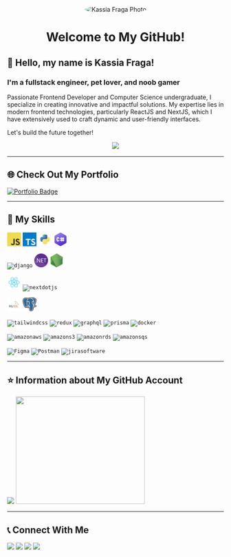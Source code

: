 <div align="center">
    <img src="https://avatars.githubusercontent.com/u/52832800?v=4" alt="Kassia Fraga Photo" height="100" style="border-radius: 50%;" />
    <h1>Welcome to My GitHub!</h1>
</div>

## 💜 Hello, my name is Kassia Fraga!
### I'm a fullstack engineer, pet lover, and noob gamer

Passionate Frontend Developer and Computer Science undergraduate, I specialize in creating innovative and impactful solutions. My expertise lies in modern frontend technologies, particularly ReactJS and NextJS, which I have extensively used to craft dynamic and user-friendly interfaces.

Let's build the future together!

<p align="center">
    <img src="https://quotes-github-readme.vercel.app/api?type=horizontal"/>
</p>

---

## 🌐 Check Out My Portfolio
<a href="https://portfolio-chi-puce-73.vercel.app/kassia-fraga" target="_blank">
    <img src="https://img.shields.io/badge/View%20Portfolio-%230077B5?style=for-the-badge&logo=internet-explorer&logoColor=white" alt="Portfolio Badge"/>
</a>

---

## 🚀 My Skills

<code><img height="32" src="https://raw.githubusercontent.com/github/explore/80688e429a7d4ef2fca1e82350fe8e3517d3494d/topics/javascript/javascript.png" alt="Javascript"/></code>
<code><img height="32" src="https://raw.githubusercontent.com/github/explore/80688e429a7d4ef2fca1e82350fe8e3517d3494d/topics/typescript/typescript.png" alt="Typescript"/></code>
<code><img height="32" src="https://raw.githubusercontent.com/github/explore/80688e429a7d4ef2fca1e82350fe8e3517d3494d/topics/python/python.png" alt="Python"/></code>
<code><img height="32" src="https://raw.githubusercontent.com/github/explore/80688e429a7d4ef2fca1e82350fe8e3517d3494d/topics/csharp/csharp.png" alt="csharp"/></code>

<code><img height="32" src="https://cdn.simpleicons.org/django/092E20/FFF" alt="django"/></code>
<code><img height="32" src="https://raw.githubusercontent.com/github/explore/80688e429a7d4ef2fca1e82350fe8e3517d3494d/topics/dotnet/dotnet.png" alt=".NET"/></code>
<code><img height="32" src="https://raw.githubusercontent.com/github/explore/80688e429a7d4ef2fca1e82350fe8e3517d3494d/topics/nodejs/nodejs.png" alt="Nodejs"/></code>

<code><img height="32" src="https://raw.githubusercontent.com/github/explore/80688e429a7d4ef2fca1e82350fe8e3517d3494d/topics/react/react.png" alt="React"/></code>
<code><img height="32" src="https://cdn.simpleicons.org/nextdotjs/000000/FFF" alt="nextdotjs"/></code>

<code><img height="32" src="https://raw.githubusercontent.com/github/explore/80688e429a7d4ef2fca1e82350fe8e3517d3494d/topics/mysql/mysql.png" alt="MySQL"/></code>
<code><img height="32" src="https://raw.githubusercontent.com/github/explore/80688e429a7d4ef2fca1e82350fe8e3517d3494d/topics/postgresql/postgresql.png" alt="PostegreSQL"/></code>

<code><img height="32" src="https://cdn.simpleicons.org/tailwindcss/06B6D4" alt="tailwindcss"/></code>
<code><img height="32" src="https://cdn.simpleicons.org/redux/764ABC" alt="redux"/></code>
<code><img height="32" src="https://cdn.simpleicons.org/graphql/E10098" alt="graphql"/></code>
<code><img height="32" src="https://cdn.simpleicons.org/prisma/2D3748/FFF" alt="prisma"/></code>
<code><img height="32" src="https://cdn.simpleicons.org/docker/2496ED" alt="docker"/></code>

<code><img height="32" src="https://cdn.simpleicons.org/amazonwebservices/232F3E/FFF" alt="amazonaws"/></code>
<code><img height="32" src="https://cdn.simpleicons.org/amazons3/569A31" alt="amazons3"/></code>
<code><img height="32" src="https://cdn.simpleicons.org/amazonrds/527FFF" alt="amazonrds"/></code>
<code><img height="32" src="https://cdn.simpleicons.org/amazonsqs/FF4F8B" alt="amazonsqs"/></code>

<code><img height="32" src="https://cdn.simpleicons.org/figma" alt="Figma"/></code>
<code><img height="32" src="https://cdn.simpleicons.org/postman" alt="Postman"/></code>
<code><img height="32" src="https://cdn.simpleicons.org/jirasoftware" alt="jirasoftware"/></code>

---

## ⭐ Information about My GitHub Account

<div>
  <img height="250" src="https://github-readme-stats.vercel.app/api?username=kassia-fraga&show_icons=true&theme=dracula&count_private=true&line_height=33"/>
  <img height="250" width="300" src="https://github-readme-stats.vercel.app/api/top-langs/?username=kassia-fraga&show_icons=true&theme=dracula&count_private=true"/>
</div>

---


## 📞 Connect With Me

<a href="https://www.instagram.com/kassia.mabily/" target="_blank"><img src="https://img.shields.io/badge/-Instagram-%23E4405F?style=for-the-badge&logo=instagram&logoColor=white" target="_blank" /></a>
<a href="mailto:kassiafraga7@gmail.com"><img src="https://img.shields.io/badge/-Gmail-%23333?style=for-the-badge&logo=gmail&logoColor=white" target="_blank" /></a>
<a href="https://www.linkedin.com/in/kassia-fraga/" target="_blank"><img src="https://img.shields.io/badge/-LinkedIn-%230077B5?style=for-the-badge&logo=linkedin&logoColor=white" target="_blank" /></a>
<a href="https://portfolio-chi-puce-73.vercel.app/kassia-fraga" target="_blank"><img src="https://img.shields.io/badge/-Portfolio-%230077B5?style=for-the-badge&logo=google-chrome&logoColor=white" /></a>
